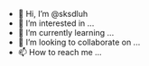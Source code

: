 - 👋 Hi, I’m @sksdluh
- 👀 I’m interested in ...
- 🌱 I’m currently learning ...
- 💞️ I’m looking to collaborate on ...
- 📫 How to reach me ...

<!---
sksdluh/sksdluh is a ✨ special ✨ repository because its `README.md` (this file) appears on your GitHub profile.
You can click the Preview link to take a look at your changes.
--->
